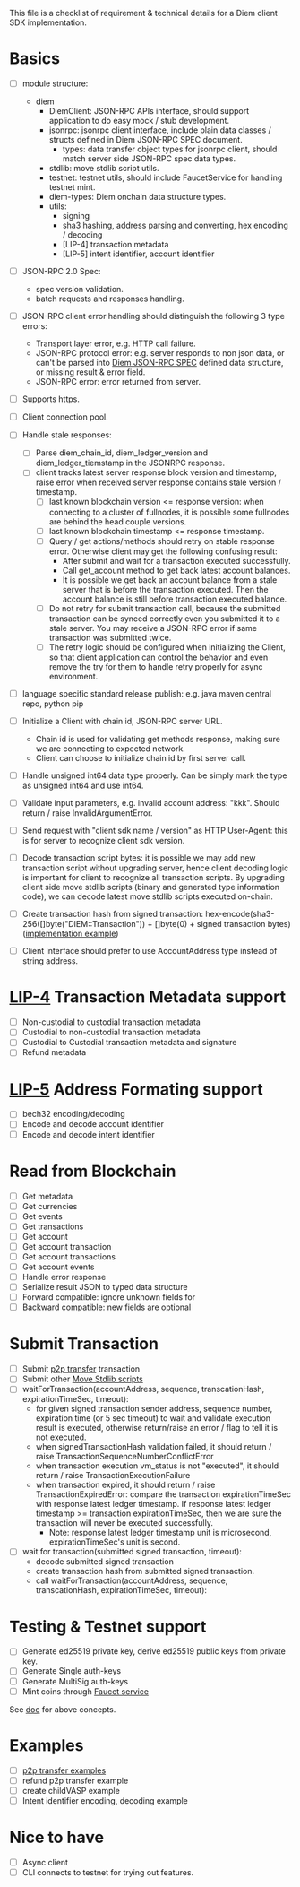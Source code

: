 This file is a checklist of requirement & technical details for a Diem client SDK implementation.

# Basics

- [ ] module structure:
  - diem
    - DiemClient: JSON-RPC APIs interface, should support application to do easy mock / stub development.
    - jsonrpc: jsonrpc client interface, include plain data classes / structs defined in Diem JSON-RPC SPEC document.
      - types: data transfer object types for jsonrpc client, should match server side JSON-RPC spec data types.
    - stdlib: move stdlib script utils.
    - testnet: testnet utils, should include FaucetService for handling testnet mint.
    - diem-types: Diem onchain data structure types.
    - utils:
      - signing
      - sha3 hashing, address parsing and converting, hex encoding / decoding
      - [LIP-4] transaction metadata
      - [LIP-5] intent identifier, account identifier
- [ ] JSON-RPC 2.0 Spec:
  - spec version validation.
  - batch requests and responses handling.
- [ ] JSON-RPC client error handling should distinguish the following 3 type errors:
  - Transport layer error, e.g. HTTP call failure.
  - JSON-RPC protocol error: e.g. server responds to non json data, or can't be parsed into [Diem JSON-RPC SPEC][1] defined data structure, or missing result & error field.
  - JSON-RPC error: error returned from server.
- [ ] Supports https.
- [ ] Client connection pool.
- [ ] Handle stale responses:
  - [ ] Parse diem_chain_id, diem_ledger_version and diem_ledger_tiemstamp in the JSONRPC response.
  - [ ] client tracks latest server response block version and timestamp, raise error when received server response contains stale version / timestamp.
    - [ ] last known blockchain version <= response version: when connecting to a cluster of fullnodes, it is possible some fullnodes are behind the head couple versions.
    - [ ] last known blockchain timestamp <= response timestamp.
    - [ ] Query / get actions/methods should retry on stable response error. Otherwise client may get the following confusing result:
      - After submit and wait for a transaction executed successfully.
      - Call get_account method to get back latest account balances.
      - It is possible we get back an account balance from a stale server that is before the transaction executed. Then the account balance is still before transaction executed balance.
    - [ ] Do not retry for submit transaction call, because the submitted transaction can be synced correctly even you submitted it to a stale server. You may receive a JSON-RPC error if same transaction was submitted twice.
    - [ ] The retry logic should be configured when initializing the Client, so that client application can control the behavior and even remove the try for them to handle retry properly for async environment.
- [ ] language specific standard release publish: e.g. java maven central repo, python pip
- [ ] Initialize a Client with chain id, JSON-RPC server URL.
  - Chain id is used for validating get methods response, making sure we are connecting to expected network.
  - Client can choose to initialize chain id by first server call.
- [ ] Handle unsigned int64 data type properly. Can be simply mark the type as unsigned int64 and use int64.
- [ ] Validate input parameters, e.g. invalid account address: "kkk". Should return / raise InvalidArgumentError.
- [ ] Send request with "client sdk name / version" as HTTP User-Agent: this is for server to recognize client sdk version.
- [ ] Decode transaction script bytes: it is possible we may add new transaction script without upgrading server, hence client decoding logic is important for client to recognize all transaction scripts.
    By upgrading client side move stdlib scripts (binary and generated type information code), we can decode latest move stdlib scripts executed on-chain.
- [ ] Create transaction hash from signed transaction: hex-encode(sha3-256([]byte("DIEM::Transaction")) + []byte(0) + signed transaction bytes) ([implementation example](https://github.com/diem/client-sdk-go/blob/master/diemtypes/hash.go#L27))
- [ ] Client interface should prefer to use AccountAddress type instead of string address.


# [LIP-4][7] Transaction Metadata support

- [ ] Non-custodial to custodial transaction metadata
- [ ] Custodial to non-custodial transaction metadata
- [ ] Custodial to Custodial transaction metadata and signature
- [ ] Refund metadata

# [LIP-5][2] Address Formating support

- [ ] bech32 encoding/decoding
- [ ] Encode and decode account identifier
- [ ] Encode and decode intent identifier

# Read from Blockchain

- [ ] Get metadata
- [ ] Get currencies
- [ ] Get events
- [ ] Get transactions
- [ ] Get account
- [ ] Get account transaction
- [ ] Get account transactions
- [ ] Get account events
- [ ] Handle error response
- [ ] Serialize result JSON to typed data structure
- [ ] Forward compatible: ignore unknown fields for
- [ ] Backward compatible: new fields are optional

# Submit Transaction

- [ ] Submit [p2p transfer][3] transaction
- [ ] Submit other [Move Stdlib scripts][4]
- [ ] waitForTransaction(accountAddress, sequence, transcationHash, expirationTimeSec, timeout):
  - for given signed transaction sender address, sequence number, expiration time (or 5 sec timeout) to wait and validate execution result is executed, otherwise return/raise an error / flag to tell it is not executed.
  - when signedTransactionHash validation failed, it should return / raise TransactionSequenceNumberConflictError
  - when transaction execution vm_status is not "executed", it should return / raise TransactionExecutionFailure
  - when transaction expired, it should return / raise TransactionExpiredError: compare the transaction expirationTimeSec with response latest ledger timestamp. If response latest ledger timestamp >= transaction expirationTimeSec, then we are sure the transaction will never be executed successfully.
    - Note: response latest ledger timestamp unit is microsecond, expirationTimeSec's unit is second.
- [ ] wait for transaction(submitted signed transaction, timeout):
  - decode submitted signed transaction
  - create transaction hash from submitted signed transaction.
  - call waitForTransaction(accountAddress, sequence, transcationHash, expirationTimeSec, timeout):

# Testing & Testnet support

- [ ] Generate ed25519 private key, derive ed25519 public keys from private key.
- [ ] Generate Single auth-keys
- [ ] Generate MultiSig auth-keys
- [ ] Mint coins through [Faucet service][6]

See [doc][5] for above concepts.

# Examples

- [ ] [p2p transfer examples](https://github.com/diem/lip/blob/master/lips/lip-4.md#transaction-examples)
- [ ] refund p2p transfer example
- [ ] create childVASP example
- [ ] Intent identifier encoding, decoding example

# Nice to have

- [ ] Async client
- [ ] CLI connects to testnet for trying out features.

[1]: https://github.com/diem/diem/blob/master/json-rpc/json-rpc-spec.md "Diem JSON-RPC SPEC"
[2]: https://github.com/diem/lip/blob/master/lips/lip-5.md "LIP-5"
[3]: https://github.com/diem/diem/blob/master/language/stdlib/transaction_scripts/doc/peer_to_peer_with_metadata.md "P2P Transafer"
[4]: https://github.com/diem/diem/tree/master/language/stdlib/transaction_scripts/doc "Move Stdlib scripts"
[5]: https://github.com/diem/diem/blob/master/client/diem-dev/README.md "Diem Client Dev Doc"
[6]: https://github.com/diem/diem/blob/master/json-rpc/docs/service_testnet_faucet.md "Faucet service"
[7]: https://github.com/diem/lip/blob/master/lips/lip-4.md "Transaction Metadata Specification"
